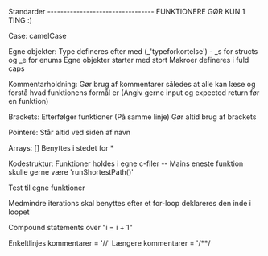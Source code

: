 Standarder ---------------------------------
FUNKTIONERE GØR KUN 1 TING :)

Case: camelCase

Egne objekter: 
Type defineres efter med (_'typeforkortelse') - _s for structs og _e for enums
Egne objekter starter med stort
Makroer defineres i fuld caps

Kommentarholdning:
Gør brug af kommentarer således at alle kan læse og forstå hvad funktionens formål er (Angiv gerne input og expected return før en funktion)

Brackets:
Efterfølger funktioner (På samme linje)
Gør altid brug af brackets

Pointere:
Står altid ved siden af navn

Arrays:
[] Benyttes i stedet for *

Kodestruktur:
Funktioner holdes i egne c-filer -- Mains eneste funktion skulle gerne være 'runShortestPath()'

Test til egne funktioner

Medmindre iterations skal benyttes efter et for-loop deklareres den inde i loopet

Compound statements over "i = i + 1"

Enkeltlinjes kommentarer = '//'
Længere kommentarer = '/**/


